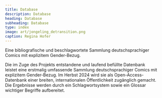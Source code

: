 ```yaml
---
title: Database
description: Database
heading: Database
subheading: Database
type: index
image: art/jongeling_detransition.png
caption: Regina Hofer
---
```


Eine bibliografische und beschlagwortete Sammlung deutschsprachiger Comics mit explizitem Gender-Bezug.

<!--more-->

Die im Zuge des Projekts entstandene und laufend befüllte Datenbank leistet eine erstmalig umfassende Sammlung deutschsprachiger Comics mit explizitem Gender-Bezug. Im Herbst 2024 wird sie als Open-Access-Datenbank einer breiten, internationalen Öffentlichkeit zugänglich gemacht. Die Ergebnisse werden durch  ein Schlagwortsystem sowie ein Glossar wichtiger Begriffe aufbereitet.
